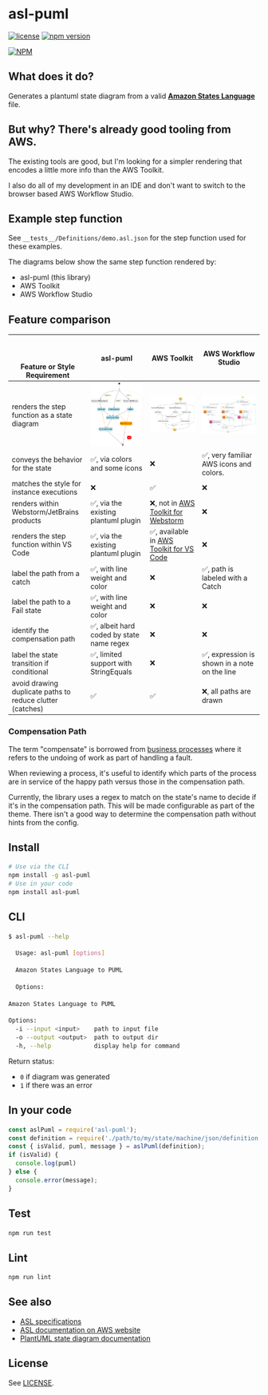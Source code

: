 # asl-puml

[![license](https://img.shields.io/badge/MIT-blue.svg)](https://github.com/massfords/asl-puml/blob/master/LICENSE)
[![npm version](https://badge.fury.io/js/asl-puml.svg)](https://badge.fury.io/js/asl-puml)

[![NPM](https://nodei.co/npm/asl-puml.png?stars=true)](https://www.npmjs.com/package/asl-puml)

## What does it do?

Generates a plantuml state diagram from a valid [**Amazon States Language**](https://states-language.net/spec.html) file.

## But why? There's already good tooling from AWS.

The existing tools are good, but I'm looking for a simpler rendering that encodes a little more info than the AWS Toolkit. 

I also do all of my development in an IDE and don't want to switch to the browser based AWS Workflow Studio. 

## Example step function

See `__tests__/Definitions/demo.asl.json` for the step function used for these examples.

The diagrams below show the same step function rendered by:
- asl-puml (this library)
- AWS Toolkit
- AWS Workflow Studio

## Feature comparison 

| <br/><br/><br/>Feature or Style Requirement               | asl-puml                                                                                                                     | AWS Toolkit                                                                                                                      | AWS Workflow Studio                                                                                       |
|-----------------------------------------------------------|------------------------------------------------------------------------------------------------------------------------------|----------------------------------------------------------------------------------------------------------------------------------|-----------------------------------------------------------------------------------------------------------|
| renders the step function as a state diagram              | ![Diagram of the step function in the style of a PlantUML State Diagram with colors](./docs/asl-puml-rendering-demo.asl.png) | ![shows state machine rendered by AWS Toolkit with generic rendering for every state](./docs/aws-toolkit-rendering-demo.asl.png) | ![shows state machine in workflow studio with colors and icons](./docs/aws-studio-rendering-demo.asl.png) |
| conveys the behavior for the state                        | :white_check_mark:, via colors and some icons                                                                                | :x:                                                                                                                              | :white_check_mark:, very familiar AWS icons and colors.                                                   |
| matches the style for instance executions                 | :x:                                                                                                                          | :white_check_mark:                                                                                                               | :x:                                                                                                       |
| renders within Webstorm/JetBrains products                | :white_check_mark:, via the existing plantuml plugin                                                                         | :x:, not in [AWS Toolkit for Webstorm](https://aws.amazon.com/webstorm/)                                                         | :x:                                                                                                       |
| renders the step function within VS Code                  | :white_check_mark:, via the existing plantuml plugin                                                                         | :white_check_mark:, available in [AWS Toolkit for VS Code](https://aws.amazon.com/visualstudiocode/)                             | :x:                                                                                                       |
| label the path from a catch                               | :white_check_mark:, with line weight and color                                                                               | :x:                                                                                                                              | :white_check_mark:, path is labeled with a Catch                                                          |
| label the path to a Fail state                            | :white_check_mark:, with line weight and color                                                                               | :x:                                                                                                                              | :x:                                                                                                       |
| identify the compensation path                            | :white_check_mark:, albeit hard coded by state name regex                                                                    | :x:                                                                                                                              | :x:                                                                                                       |
| label the state transition if conditional                 | :white_check_mark:, limited support with StringEquals                                                                        | :x:                                                                                                                              | :white_check_mark:, expression is shown in a note on the line                                             |
| avoid drawing duplicate paths to reduce clutter (catches) | :white_check_mark:                                                                                                           | :white_check_mark:                                                                                                               | :x:, all paths are drawn                                                                                  |

### Compensation Path
The term "compensate" is borrowed from [business processes](http://docs.oasis-open.org/wsbpel/2.0/OS/wsbpel-v2.0-OS.html#_Toc164738526) where it refers to the undoing of work as part of handling a fault.

When reviewing a process, it's useful to identify which parts of the process are in service of the happy path 
versus those in the compensation path.

Currently, the library uses a regex to match on the state's name to decide if it's in the compensation path. This will
be made configurable as part of the theme. There isn't a good way to determine the compensation path without hints from
the config. 

## Install
```bash
# Use via the CLI
npm install -g asl-puml
# Use in your code
npm install asl-puml
```

## CLI
```bash
$ asl-puml --help

  Usage: asl-puml [options]

  Amazon States Language to PUML

  Options:

Amazon States Language to PUML

Options:
  -i --input <input>    path to input file
  -o --output <output>  path to output dir
  -h, --help            display help for command
```
Return status:
- `0` if diagram was generated
- `1` if there was an error

## In your code
```javascript
const aslPuml = require('asl-puml');
const definition = require('./path/to/my/state/machine/json/definition');
const { isValid, puml, message } = aslPuml(definition);
if (isValid) {
  console.log(puml)
} else {
  console.error(message);
}
```

## Test
```bash
npm run test
```

## Lint
```bash
npm run lint
```

## See also
- [ASL specifications](https://states-language.net/spec.html)
- [ASL documentation on AWS website](http://docs.aws.amazon.com/step-functions/latest/dg/concepts-amazon-states-language.html)
- [PlantUML state diagram documentation](https://plantuml.com/state-diagram)

## License
See [LICENSE](./LICENSE).
